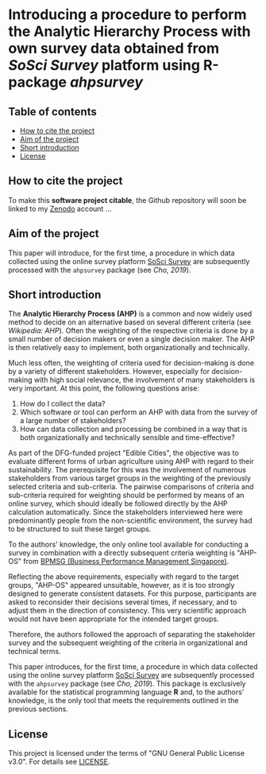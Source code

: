 # Introducing a procedure to perform the Analytic Hierarchy Process with own survey data obtained from *SoSci Survey* platform using R-package *ahpsurvey*

## Table of contents

<!--
@HINT:
auto-generate the TOC with the command line tool 'gh-md-toc' (https://github.com/ekalinin/github-markdown-toc) with following syntax:
$ cat README.md | ./tools/github-markdown-toc/gh-md-toc - > toc.md
-->

* [How to cite the project](#how-to-cite-the-project)
* [Aim of the project](#aim-of-the-project)
* [Short introduction](#short-introduction)
* [License](#license)

## How to cite the project

To make this **software project citable**, the Github repository will soon be linked to my [Zenodo](https://zenodo.org) account ...

## Aim of the project

This paper will introduce, for the first time, a procedure in which data collected using the online survey platform [SoSci Survey](https://www.soscisurvey.de) are subsequently processed with the `ahpsurvey` package (see <cite data-cite="Vignettes_ahpsurvey_2019">Cho, 2019</cite>).

## Short introduction

The **Analytic Hierarchy Process (AHP)** is a common and now widely used method to decide on an alternative based on several different criteria (see <cite data-cite="Wikipedia_AHP">Wikipedia: AHP</cite>). Often the weighting of the respective criteria is done by a small number of decision makers or even a single decision maker. The AHP is then relatively easy to implement, both organizationally and technically.

Much less often, the weighting of criteria used for decision-making is done by a variety of different stakeholders. However, especially for decision-making with high social relevance, the involvement of many stakeholders is very important. At this point, the following questions arise:

1. How do I collect the data?
2. Which software or tool can perform an AHP with data from the survey of a large number of stakeholders?
3. How can data collection and processing be combined in a way that is both organizationally and technically sensible and time-effective?

As part of the DFG-funded project "Edible Cities", the objective was to evaluate different forms of urban agriculture using AHP with regard to their sustainability. The prerequisite for this was the involvement of numerous stakeholders from various target groups in the weighting of the previously selected criteria and sub-criteria. The pairwise comparisons of criteria and sub-criteria required for weighting should be performed by means of an online survey, which should ideally be followed directly by the AHP calculation automatically. Since the stakeholders interviewed here were predominantly people from the non-scientific environment, the survey had to be structured to suit these target groups.

To the authors' knowledge, the only online tool available for conducting a survey in combination with a directly subsequent criteria weighting is "AHP-OS" from [BPMSG (Business Performance Management Singapore)](https://bpmsg.com).

Reflecting the above requirements, especially with regard to the target groups, "AHP-OS" appeared unsuitable, however, as it is too strongly designed to generate consistent datasets. For this purpose, participants are asked to reconsider their decisions several times, if necessary, and to adjust them in the direction of consistency. This very scientific approach would not have been appropriate for the intended target groups.

Therefore, the authors followed the approach of separating the stakeholder survey and the subsequent weighting of the criteria in organizational and technical terms.

This paper introduces, for the first time, a procedure in which data collected using the online survey platform [SoSci Survey](https://www.soscisurvey.de) are subsequently processed with the `ahpsurvey` package (see <cite data-cite="Vignettes_ahpsurvey_2019">Cho, 2019</cite>). This package is exclusively available for the statistical programming language **R** and, to the authors' knowledge, is the only tool that meets the requirements outlined in the previous sections.

## License

This project is licensed under the terms of "GNU General Public License v3.0". For details see [LICENSE](./LICENSE).


